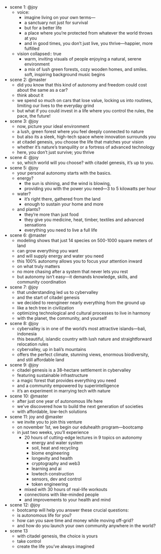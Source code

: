 - scene 1: @joy
	- voice:
		- imagine living on your own terms—
		- a sanctuary not just for survival
		- but for a better life
		- a place where you’re protected from whatever the world throws at you
		- and in good times, you don’t just live, you thrive—happier, more fulfilled
	- vision
	  collapsed:: true
		- warm, inviting visuals of people enjoying a natural, serene environment
		- a mix of lush green forests, cozy wooden homes, and smiles. soft, inspiring background music begins
- scene 2: @master
	- did you know that this kind of autonomy and freedom could cost about the same as a car?
	- think about it
	- we spend so much on cars that lose value, locking us into routines, limiting our lives to the everyday grind
	- but what if you could invest in a life where you control the rules, the pace, the future!
- scene 3: @joy
	- now, picture your ideal environment
	- a lush, green forest where you feel deeply connected to nature
	- but also its a sleek, high-tech space where innovation surrounds you
	- at citadel genesis, you choose the life that matches your vision
	- whether it’s nature’s tranquility or a fortress of advanced technology
	- here, you don’t just survive; you thrive
- scene 4: @joy
	- so, which world will you choose? with citadel genesis, it’s up to you.
- scene 5: @joy
	- your personal autonomy starts with the basics.
	- energy?
		- the sun is shining, and the wind is blowing,
		- providing you with the power you need—3 to 5 kilowatts per hour
	- water?
		- it’s right there, gathered from the land
		- enough to sustain your home and more
	- and plants?
		- they’re more than just food
		- they give you medicine, heat, timber, textiles and advanced sensations
		- everything you need to live a full life
- scene 6: @master
	- modeling shows that just 14 species on 500-1000 square meters of land
	- can grow everything you want
	- and will supply energy and water you need
	- this 100% autonomy allows you to focus your attention inward
	- on what truly matters
	- no more chasing after a system that never lets you rest
	- but autonomy isn’t easy—it demands knowledge, skills, and community coordination
- scene 7: @joy
	- that understanding led us to cybervalley
	- and the start of citadel genesis
	- we decided to reengineer nearly everything from the ground up
	- like a tech tree in civilization
	- optimizing technological and cultural processes to live in harmony
	- with the planet, the community, and yourself
- scene 8: @joy
	- cybervalley is in one of the world’s most attractive islands—bali, indonesia
	- this beautiful, islandic country with lush nature and straightforward relocation rules
	- cybervalley, up in bali’s mountains
	- offers the perfect climate, stunning views, enormous biodiversity, and still affordable land
- scene 9: @joy
	- citadel genesis is a 38-hectare settlement in cybervalley
	- featuring sustainable infrastructure
	- a magic forest that provides everything you need
	- and a community empowered by superintelligence
	- it’s an experiment in marrying tech with nature
- scene 10: @master
	- after just one year of autonomous life here
	- we’ve discovered how to build the next generation of societies
	- with affordable, low-tech solutions
- scene 11: joy and @master
	- we invite you to join this venture
	- on november 1st, we begin our eduhealth program—bootcamp
	- in just two weeks, you’ll experience
		- 20 hours of cutting-edge lectures in 9 topics on autonomy
			- energy and water system
			- soil, heat and recycling
			- biome engineering
			- longevity and health
			- cryptography and web3
			- learning and ai
			- lowtech construction
			- sensors, dev and control
			- token engineering
		- mixed with 30 hours of real-life workouts
		- connections with like-minded people
		- and improvements to your health and mind
- scene 12: @joy
	- bootcamp will help you answer these crucial questions:
	- is autonomous life for you?
	- how can you save time and money while moving off-grid?
	- and how do you launch your own community anywhere in the world?
- scene 13
	- with citadel genesis, the choice is yours
	- take control
	- create the life you’ve always imagined